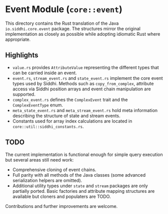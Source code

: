 # Event Module (`core::event`)

This directory contains the Rust translation of the Java
`io.siddhi.core.event` package.  The structures mirror the original
implementation as closely as possible while adopting idiomatic Rust
where appropriate.

## Highlights

- `value.rs` provides `AttributeValue` representing the different types
  that can be carried inside an event.
- `event.rs`, `stream_event.rs` and `state_event.rs` implement the core
  event types used by Siddhi.  Methods such as `copy_from_complex`,
  attribute access via Siddhi position arrays and event chain
  manipulation are supported.
- `complex_event.rs` defines the `ComplexEvent` trait and the
  `ComplexEventType` enum.
- `meta_state_event.rs` and `meta_stream_event.rs` hold meta information
  describing the structure of state and stream events.
- Constants used for array index calculations are located in
  `core::util::siddhi_constants.rs`.

## TODO

The current implementation is functional enough for simple query
execution but several areas still need work:

- Comprehensive cloning of event chains.
- Full parity with all methods of the Java classes (some advanced
  serialization helpers are omitted).
- Additional utility types under `state` and `stream` packages are only
  partially ported.  Basic factories and attribute mapping structures are
  available but cloners and populaters are TODO.

Contributions and further improvements are welcome.
